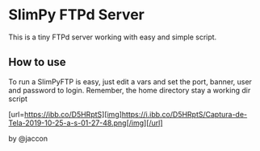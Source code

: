 # SlimPy FTPd Server
This is a tiny FTPd server working with easy and simple script.

## How to use
To run a SlimPyFTP is easy, just edit a vars and set the port, banner, user and password to login.
Remember, the home directory stay a working dir script

[url=https://ibb.co/D5HRptS][img]https://i.ibb.co/D5HRptS/Captura-de-Tela-2019-10-25-a-s-01-27-48.png[/img][/url]

by @jaccon

